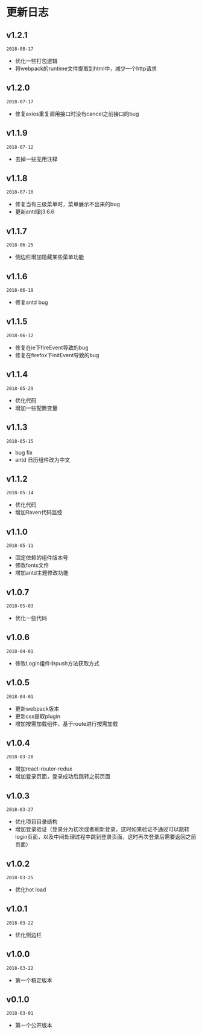 # 更新日志

## v1.2.1

`2018-08-17`

- 优化一些打包逻辑
- 将webpack的runtime文件提取到html中，减少一个http请求


## v1.2.0

`2018-07-17`

- 修复axios重复调用接口时没有cancel之前接口的bug


## v1.1.9

`2018-07-12`

- 去掉一些无用注释


## v1.1.8

`2018-07-10`

- 修复当有三级菜单时，菜单展示不出来的bug
- 更新antd到3.6.6


## v1.1.7

`2018-06-25`

- 侧边栏增加隐藏某些菜单功能


## v1.1.6

`2018-06-19`

- 修复antd bug


## v1.1.5

`2018-06-12`

- 修复在ie下fireEvent导致的bug
- 修复在firefox下initEvent导致的bug


## v1.1.4

`2018-05-29`

- 优化代码
- 增加一些配置变量


## v1.1.3

`2018-05-15`

- bug fix
- antd 日历组件改为中文


## v1.1.2

`2018-05-14`

- 优化代码
- 增加Raven代码监控


## v1.1.0

`2018-05-11`

- 固定依赖的组件版本号
- 修改fonts文件
- 增加antd主题修改功能


## v1.0.7

`2018-05-03`

- 优化一些代码


## v1.0.6

`2018-04-01`

- 修改Login组件中push方法获取方式


## v1.0.5

`2018-04-01`

- 更新webpack版本
- 更新css提取plugin
- 增加按需加载组件，基于route进行按需加载


## v1.0.4

`2018-03-28`

- 增加react-router-redux
- 增加登录页面，登录成功后跳转之前页面


## v1.0.3

`2018-03-27`

- 优化项目目录结构
- 增加登录验证（登录分为初次或者刷新登录，这时如果验证不通过可以跳转login页面，以及中间处理过程中跳到登录页面，这时再次登录后需要返回之前页面）


## v1.0.2

`2018-03-25`

- 优化hot load


## v1.0.1

`2018-03-22`

- 优化侧边栏


## v1.0.0

`2018-03-22`

- 第一个稳定版本


## v0.1.0

`2018-03-01`

- 第一个公开版本